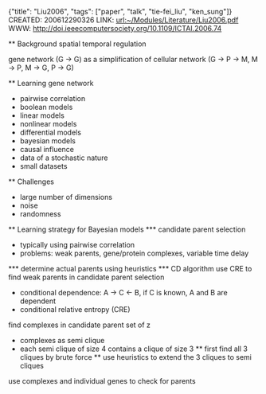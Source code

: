 {"title": "Liu2006", "tags": ["paper", "talk", "tie-fei_liu", "ken_sung"]}
CREATED: 200612290326
LINK: <url:~/Modules/Literature/Liu2006.pdf>
WWW: http://doi.ieeecomputersociety.org/10.1109/ICTAI.2006.74

** Background
spatial temporal regulation

gene network (G -> G) as a simplification of cellular network
(G -> P -> M, M -> P, M -> G, P -> G)

** Learning gene network
 * pairwise correlation
 * boolean models
 * linear models
 * nonlinear models
 * differential models
 * bayesian models
 * causal influence
 * data of a stochastic nature
 * small datasets

** Challenges
 * large number of dimensions
 * noise
 * randomness

** Learning strategy for Bayesian models
*** candidate parent selection
 * typically using pairwise correlation
 * problems: weak parents, gene/protein complexes, variable time delay

*** determine actual parents using heuristics
*** CD algorithm
use CRE to find weak parents in candidate parent selection
 * conditional dependence: A -> C <- B, if C is known, A and B are dependent
 * conditional relative entropy (CRE)

find complexes in candidate parent set of z
 * complexes as semi clique
 * each semi clique of size 4 contains a clique of size 3
 ** first find all 3 cliques by brute force
 ** use heuristics to extend the 3 cliques to semi cliques

use complexes and individual genes to check for parents
